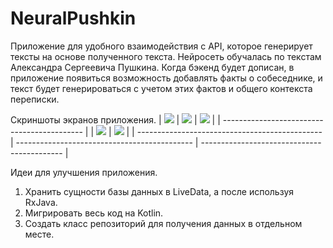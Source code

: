 # NeuralPushkin
Приложение для удобного взаимодействия с API, которое генерирует тексты на основе полученного текста. Нейросеть обучалась по текстам Александра Сергеевича Пушкина.
Когда бэкенд будет дописан, в приложение появиться возможность добавлять факты о собеседнике, и текст будет генерироваться с учетом этих фактов и общего контекста переписки.

Скриншоты экранов приложения.
| <img src="materials/1.jpg"> | <img src="materials/2.jpg"> | <img src="materials/3.jpg"> |
| ------------------------------------------- |
| <img src="materials/4.jpg"> | <img src="materials/5.jpg"> | 
| ---------------------------------------------- | -------------------------------------------- | ------------------------------------------- |

Идеи для улучшения приложения.

1. Хранить сущности базы данных в LiveData, а после используя RxJava.
2. Мигрировать весь код на Kotlin.
3. Создать класс репозиторий для получения данных в отдельном месте.
